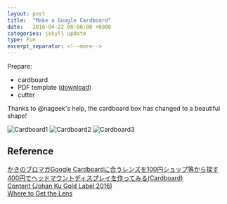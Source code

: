 ```yaml
---
layout: post
title:  "Make a Google Cardboard"
date:   2016-04-22 00:00:00 +0900
categories: jekyll update
type: Fun
excerpt_separator: <!--more-->
---
```

Prepare:

- cardboard
- PDF template ([download][D1])
- cutter
<!--more-->

Thanks to @nageek's help, the cardboard box has changed to a beautiful shape!

![Cardboard1](http://i.imgur.com/Gh834SV.jpg)
![Cardboard2](http://i.imgur.com/DVamqwR.jpg)
![Cardboard3](http://i.imgur.com/OyQBeMY.jpg)



Reference
---
[かきのブロマガGoogle Cardboardに合うレンズを100円ショップ等から探す][R1]<br />
[400円でヘッドマウントディスプレイを作ってみる(Cardboard)][R2]<br />
[Content (Johan Ku Gold Label 2016)][R3]<br />
[Where to Get the Lens][R4]

[D1]: https://drive.google.com/file/d/0BwYo2pbNhoMTOTdMWVhKVDMxaEU/edit
[R1]: http://ch.nicovideo.jp/kakikuke/blomaga/ar595311
[R2]: http://takanakafumi.hatenablog.com/entry/2014/11/17/223220
[R3]: http://www.inside.com.tw/2016/04/21/vr-runway-johan-ku-gold-label
[R4]: https://tw.bid.yahoo.com/item/Google-Cardboard-3D-%E8%99%9B%E6%93%AC%E5%AF%A6%E5%A2%83-%E7%9B%B4%E5%BE%9125MM-1%E4%BB%A3%E5%B0%88%E7%94%A8%E5%87%B8%E9%80%8F%E9%8F%A1-100119746496